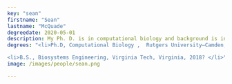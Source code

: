 ```yaml
---
key: "sean"
firstname: "Sean"
lastname: "McQuade"
degreedate: 2020-05-01
description: My Ph. D. is in computational biology and background is in pure mathematics; I have a Bachelor’s from Virginia Polytechnic Institute. I nearly finished a master’s degree in mathematics when I joined the Center for Integrative and Computational Biology (CCIB) at Rutgers Camden. I am driven to play a significant role in scientific research; this guided my decision to leave the master’s program and join the CCIB as a Ph. D. student. In the CCIB, I’ve gained experience using mathematical modeling techniques on metabolic networks and vehicular traffic, and I use simulations and control theory to analyze these models.
degrees: "<li>Ph.D, Computational Biology ,  Rutgers University–Camden, 2020</li>

<li>B.S., Biosystems Engineering, Virginia Tech, Virginia, 2018? </li>"
image: /images/people/sean.png

---
```

